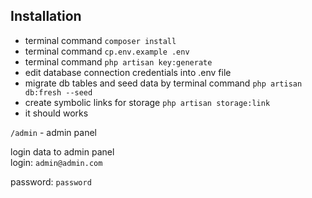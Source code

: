 ## Installation

- terminal command ```composer install```
- terminal command ```cp.env.example .env```
- terminal command ```php artisan key:generate```
- edit database connection credentials into .env file 
- migrate db tables and seed data by terminal command ```php artisan db:fresh --seed```
- create symbolic links for storage ```php artisan storage:link```
- it should works

```/admin``` - admin panel

login data to admin panel  
login: ```admin@admin.com``` 

password: ```password```
